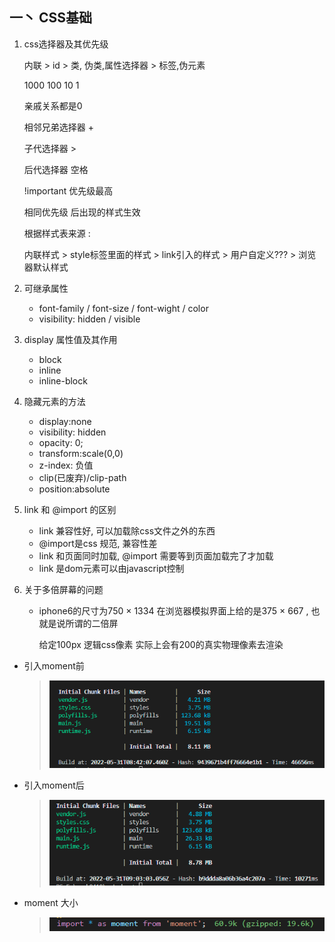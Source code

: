 ## 一丶 CSS基础

1. css选择器及其优先级

   内联 > id > 类, 伪类,属性选择器 > 标签,伪元素

   1000 100 10 1

   亲戚关系都是0 

   相邻兄弟选择器 + 

   子代选择器 >

   后代选择器 空格

   !important 优先级最高

   相同优先级 后出现的样式生效

   根据样式表来源 :

   内联样式 > style标签里面的样式 > link引入的样式 > 用户自定义??? > 浏览器默认样式

   

   

2. 可继承属性

   - font-family / font-size / font-wight / color
   - visibility: hidden / visible

3. display 属性值及其作用

   - block 
   - inline
   - inline-block

   

   

4. 隐藏元素的方法
   - display:none
   - visibility: hidden
   - opacity: 0;
   - transform:scale(0,0)
   - z-index: 负值
   - clip(已废弃)/clip-path
   - position:absolute
   
5. link 和 @import 的区别
   - link 兼容性好, 可以加载除css文件之外的东西
   - @import是css 规范, 兼容性差
   - link 和页面同时加载, @import 需要等到页面加载完了才加载
   - link 是dom元素可以由javascript控制
   
6. 关于多倍屏幕的问题

   - iphone6的尺寸为750 × 1334  在浏览器模拟界面上给的是375 × 667 , 也就是说所谓的二倍屏

     给定100px 逻辑css像素 实际上会有200的真实物理像素去渲染

- 引入moment前

  > ![](https://raw.githubusercontent.com/Delta1035/tuchuang/main/img/202207302359437.png)
  >
  > 

- 引入moment后

  > ![image-20220531170454610](https://raw.githubusercontent.com/Delta1035/tuchuang/main/img/202207302357870.png)

- moment 大小

  > ![image-20220531170548193](https://raw.githubusercontent.com/Delta1035/tuchuang/main/img/202207302357624.png)